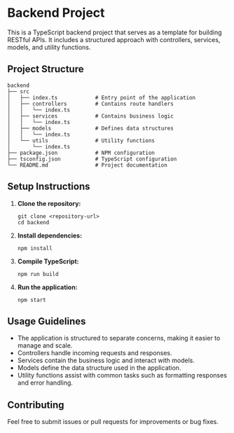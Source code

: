 # Backend Project

This is a TypeScript backend project that serves as a template for building RESTful APIs. It includes a structured approach with controllers, services, models, and utility functions.

## Project Structure

```
backend
├── src
│   ├── index.ts            # Entry point of the application
│   ├── controllers         # Contains route handlers
│   │   └── index.ts
│   ├── services            # Contains business logic
│   │   └── index.ts
│   ├── models              # Defines data structures
│   │   └── index.ts
│   └── utils               # Utility functions
│       └── index.ts
├── package.json            # NPM configuration
├── tsconfig.json           # TypeScript configuration
└── README.md               # Project documentation
```

## Setup Instructions

1. **Clone the repository:**
   ```
   git clone <repository-url>
   cd backend
   ```

2. **Install dependencies:**
   ```
   npm install
   ```

3. **Compile TypeScript:**
   ```
   npm run build
   ```

4. **Run the application:**
   ```
   npm start
   ```

## Usage Guidelines

- The application is structured to separate concerns, making it easier to manage and scale.
- Controllers handle incoming requests and responses.
- Services contain the business logic and interact with models.
- Models define the data structure used in the application.
- Utility functions assist with common tasks such as formatting responses and error handling.

## Contributing

Feel free to submit issues or pull requests for improvements or bug fixes.